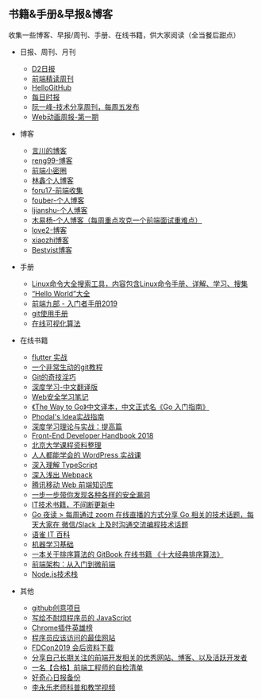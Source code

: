## 书籍&手册&早报&博客

收集一些博客、早报/周刊、手册、在线书籍，供大家阅读（全当餐后甜点）

* 日报、周刊、月刊
  * [D2日报](https://daily.fairyever.com/)
  * [前端精读周刊](https://github.com/dt-fe/weekly)
  * [HelloGitHub](https://gitbook.hellogithub.com/)
  * [每日时报](https://wubaiqing.github.io/zaobao/)
  * [阮一峰-技术分享周刊，每周五发布](https://github.com/ruanyf/weekly)
  * [Web动画周报-第一期](https://juejin.im/post/5d14bcc46fb9a07f0052ecdf)

* 博客
  * [言川的博客](https://github.com/lihongxun945/myblog)
  * [reng99-博客](https://github.com/reng99/blogs)
  * [前端小密圈](https://github.com/jawil/blog)
  * [林鑫个人博客](https://github.com/lin-xin/blog)
  * [foru17-前端收集](https://github.com/foru17/front-end-collect)
  * [fouber-个人博客](https://github.com/fouber/blog)
  * [ljianshu-个人博客](https://github.com/ljianshu/Blog)
  * [木易杨-个人博客（每周重点攻克一个前端面试重难点）](https://github.com/yygmind/blog)
  * [love2-博客](https://love2.io/)
  * [xiaozhi博客](https://github.com/qq449245884/xiaozhi)
  * [Bestvist博客](https://www.bestvist.com/h)

* 手册
  * [Linux命令大全搜索工具，内容包含Linux命令手册、详解、学习、搜集](https://github.com/jaywcjlove/linux-command)
  * [“Hello World”大全](https://netsmell.com/apps/helloworldcollection/)
  * [前端九部 - 入门者手册2019](https://www.yuque.com/fe9/basic)
  * [git使用手册](https://gitee.com/progit/)
  * [在线可视化算法](https://algorithm-visualizer.org/)

* 在线书籍 
  * [flutter 实战](https://book.flutterchina.club/)
  * [一个非常生动的git教程](https://github.com/pcottle/learnGitBranching) 
  * [Git的奇技淫巧](https://github.com/521xueweihan/git-tips)
  * [深度学习-中文翻译版](https://exacity.github.io/deeplearningbook-chinese/)
  * [Web安全学习笔记](https://websec.readthedocs.io/zh/latest/)
  * [《The Way to Go》中文译本，中文正式名《Go 入门指南》](https://github.com/Unknwon/the-way-to-go_ZH_CN)
  * [Phodal's Idea实战指南](http://ideabook.phodal.com/)
  * [深度学习理论与实战：提高篇](http://fancyerii.github.io/2019/03/14/dl-book/)
  * [Front-End Developer Handbook 2018](https://frontendmasters.com/books/front-end-handbook/2018/)
  * [北京大学课程资料整理](https://github.com/lib-pku/libpku)
  * [人人都能学会的 WordPress 实战课](https://www.easywpbook.com/)
  * [深入理解 TypeScript](https://jkchao.github.io/typescript-book-chinese/)
  * [深入浅出 Webpack](https://github.com/gwuhaolin/dive-into-webpack)
  * [腾讯移动 Web 前端知识库](https://github.com/AlloyTeam/Mars)
  * [一步一步带你发现各种各样的安全漏洞](https://www.hacksplaining.com/lessons)
  * [IT技术书籍，不间断更新中](https://github.com/TIM168/technical_books)
  * [Go 夜读 > 每周通过 zoom 在线直播的方式分享 Go 相关的技术话题，每天大家在 微信/Slack 上及时沟通交流编程技术话题](https://github.com/developer-learning/reading-go)
  * [语雀 IT 百科](https://www.yuque.com/yuque/blog/yuque-info-tech-encyclopedia)
  * [机器学习基础](https://mitpress.ublish.com/ereader/7093/?preview=#page/1)
  * [一本关于排序算法的 GitBook 在线书籍 《十大经典排序算法》](https://github.com/hustcc/JS-Sorting-Algorithm)
  * [前端架构：从入门到微前端](https://github.com/phodal/aofe.images)
  * [Node.js技术栈](https://github.com/Q-Angelo/Nodejs-Roadmap)

* 其他
  * [github创意项目](https://github.com/zhaoolee/StarsAndClown)
  * [写给不耐烦程序员的 JavaScript](https://github.com/apachecn/impatient-js-zh)
  * [Chrome插件英雄榜](https://zhaoolee.gitbooks.io/chrome/content/)
  * [程序员应该访问的最佳网站](https://github.com/tuteng/Best-websites-a-programmer-should-visit-zh)
  * [FDCon2019  会后资料下载](https://shimo.im/docs/VXEZSWMLxlw4XB2M/read)
  * [分享自己长期关注的前端开发相关的优秀网站、博客、以及活跃开发者](https://github.com/foru17/front-end-collect)
  * [一名【合格】前端工程师的自检清单](https://juejin.im/post/5cc1da82f265da036023b628)
  * [好奇心日报备份](https://github.com/LampScript/qdaily_backup)
  * [李永乐老师科普和教学视频](https://media.weibo.cn/article?id=2309404390802737463547)


